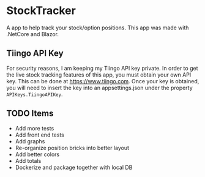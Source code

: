 # StockTracker
A app to help track your stock/option positions. This app was made with .NetCore and Blazor.

## Tiingo API Key
For security reasons, I am keeping my Tiingo API key private. In order to get the live stock tracking features of this app, you must obtain your own API key.
This can be done at https://www.tiingo.com. Once your key is obtained, you will need to insert the key into an appsettings.json under the property `APIKeys.TiingoAPIKey`.

## TODO Items
* Add more tests
* Add front end tests
* Add graphs
* Re-organize position bricks into better layout
* Add better colors
* Add totals
* Dockerize and package together with local DB
